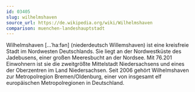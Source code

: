 ```yaml
---
id: 03405
slug: wilhelmshaven
source_url: https://de.wikipedia.org/wiki/Wilhelmshaven
comparison: muenchen-landeshauptstadt
---
```


Wilhelmshaven […ˈhaːfən] (niederdeutsch Willemshaven) ist eine kreisfreie Stadt im Nordwesten Deutschlands. Sie liegt an der Nordwestküste des Jadebusens, einer großen Meeresbucht an der Nordsee. Mit 76.201 Einwohnern ist sie die zweitgrößte Mittelstadt Niedersachsens und eines der Oberzentren im Land Niedersachsen. Seit 2006 gehört Wilhelmshaven zur Metropolregion Bremen/Oldenburg, einer von insgesamt elf europäischen Metropolregionen in Deutschland.
